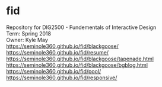 # fid<br/>
Repository for DIG2500 - Fundementals of Interactive Design<br/>
Term: Spring 2018<br/>
Owner: Kyle May<br/>
https://seminole360.github.io/fid/blackgoose/<br/>
https://seminole360.github.io/fid/resume/<br/>
https://seminole360.github.io/fid/blackgoose/tapenade.html<br/>
https://seminole360.github.io/fid/blackgoose/bgblog.html<br/>
https://seminole360.github.io/fid/pool/<br/>
https://seminole360.github.io/fid/responsive/<br/>
